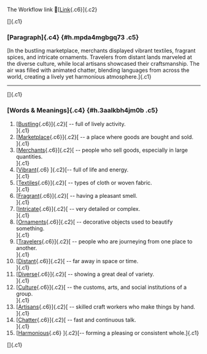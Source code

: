 The Workflow link
👏[[Link](https://www.google.com/url?q=http://www.google.com&sa=D&source=editors&ust=1759987530073527&usg=AOvVaw1PXLuhT09tvwRBmLWcoQQd){.c6}]{.c2}

[]{.c1}

### [Paragraph]{.c4} {#h.mpda4mgbgq73 .c5}

[In the bustling marketplace, merchants displayed vibrant textiles,
fragrant spices, and intricate ornaments. Travelers from distant lands
marveled at the diverse culture, while local artisans showcased their
craftsmanship. The air was filled with animated chatter, blending
languages from across the world, creating a lively yet harmonious
atmosphere.]{.c1}

------------------------------------------------------------------------

[]{.c1}

### [Words & Meanings]{.c4} {#h.3aalkbh4jm0b .c5}

1.  [[Bustling](https://www.google.com/url?q=http://www.google.com&sa=D&source=editors&ust=1759987530074395&usg=AOvVaw2afoWjH5XZmNyBHhPqiJk2){.c6}]{.c2}[ --
    full of lively activity.\
    ]{.c1}
2.  [[Marketplace](https://www.google.com/url?q=http://www.google.com&sa=D&source=editors&ust=1759987530074599&usg=AOvVaw1RyWOGiy-UNWRANswIcR--){.c6}]{.c2}[ --
    a place where goods are bought and sold.\
    ]{.c1}
3.  [[Merchants](https://www.google.com/url?q=http://www.google.com&sa=D&source=editors&ust=1759987530074773&usg=AOvVaw1jCst9vRVWKVA3kjHVdxyG){.c6}]{.c2}[ --
    people who sell goods, especially in large quantities.\
    ]{.c1}
4.  [[Vibrant](https://www.google.com/url?q=http://www.google.com&sa=D&source=editors&ust=1759987530074922&usg=AOvVaw3Du4tt-zXprDoMMvm7Pm3J){.c6}
    ]{.c2}[-- full of life and energy.\
    ]{.c1}
5.  [[Textiles](https://www.google.com/url?q=http://www.google.com&sa=D&source=editors&ust=1759987530075046&usg=AOvVaw3U2uI7m7byZhNHGbbg_XQs){.c6}]{.c2}[ --
    types of cloth or woven fabric.\
    ]{.c1}
6.  [[Fragrant](https://www.google.com/url?q=http://www.google.com&sa=D&source=editors&ust=1759987530075242&usg=AOvVaw35AGiDEqqfpVkA-JtI-qZ7){.c6}]{.c2}[ --
    having a pleasant smell.\
    ]{.c1}
7.  [[Intricate](https://www.google.com/url?q=http://www.google.com&sa=D&source=editors&ust=1759987530075396&usg=AOvVaw1ZVPszRziqVbabjj4LMcJB){.c6}]{.c2}[ --
    very detailed or complex.\
    ]{.c1}
8.  [[Ornaments](https://www.google.com/url?q=http://www.google.com&sa=D&source=editors&ust=1759987530075515&usg=AOvVaw3GWH-UcYGQ72n3lkqH67d1){.c6}]{.c2}[ --
    decorative objects used to beautify something.\
    ]{.c1}
9.  [[Travelers](https://www.google.com/url?q=http://www.google.com&sa=D&source=editors&ust=1759987530075693&usg=AOvVaw0oryPPxnuNVTcNZQKT3Skb){.c6}]{.c2}[ --
    people who are journeying from one place to another.\
    ]{.c1}
10. [[Distant](https://www.google.com/url?q=http://www.google.com&sa=D&source=editors&ust=1759987530075898&usg=AOvVaw0Kjd1qReaD3JA6QPKKf4kR){.c6}]{.c2}[ --
    far away in space or time.\
    ]{.c1}
11. [[Diverse](https://www.google.com/url?q=http://www.google.com&sa=D&source=editors&ust=1759987530076068&usg=AOvVaw2Z_I6QcUOgtgEZN118AnDr){.c6}]{.c2}[ --
    showing a great deal of variety.\
    ]{.c1}
12. [[Culture](https://www.google.com/url?q=http://www.google.com&sa=D&source=editors&ust=1759987530076197&usg=AOvVaw1czG9TU91vKdCI93QJ1ALW){.c6}]{.c2}[ --
    the customs, arts, and social institutions of a group.\
    ]{.c1}
13. [[Artisans](https://www.google.com/url?q=http://www.google.com&sa=D&source=editors&ust=1759987530076351&usg=AOvVaw3z9JHAgb39nqVMQS7zAcCu){.c6}]{.c2}[ --
    skilled craft workers who make things by hand.\
    ]{.c1}
14. [[Chatter](https://www.google.com/url?q=http://www.google.com&sa=D&source=editors&ust=1759987530076489&usg=AOvVaw1SUmTGBa7ZeZl-IGN5qtX_){.c6}]{.c2}[ --
    fast and continuous talk.\
    ]{.c1}
15. [[Harmonious](https://www.google.com/url?q=http://www.google.com&sa=D&source=editors&ust=1759987530076609&usg=AOvVaw14tg9450Yoh3_uklxctmA7){.c6}
    ]{.c2}[-- forming a pleasing or consistent whole.]{.c1}

[]{.c1}

